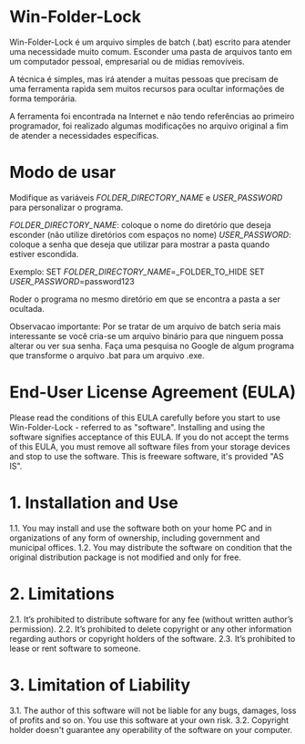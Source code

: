 # Win-Folder-Lock

Win-Folder-Lock é um arquivo simples de batch (.bat) escrito para atender uma necessidade muito comum. Esconder uma pasta de arquivos tanto em um computador pessoal, empresarial ou de midias removíveis.

A técnica é simples, mas irá atender a muitas pessoas que precisam de uma ferramenta rapida sem muitos recursos para ocultar informações de forma temporária.

A ferramenta foi encontrada na Internet e não tendo referências ao primeiro programador, foi realizado algumas modificações no arquivo original a fim de atender a necessidades específicas.

# Modo de usar

Modifique as variáveis _FOLDER_DIRECTORY_NAME_ e _USER_PASSWORD_ para personalizar o programa.

_FOLDER_DIRECTORY_NAME_: coloque o nome do diretório que deseja esconder (não utilize diretórios com espaços no nome)
_USER_PASSWORD_: coloque a senha que deseja que utilizar para mostrar a pasta quando estiver escondida.

Exemplo:
SET _FOLDER_DIRECTORY_NAME_=_FOLDER_TO_HIDE
SET _USER_PASSWORD_=password123

Roder o programa no mesmo diretório em que se encontra a pasta a ser ocultada.

Observacao importante: Por se tratar de um arquivo de batch seria mais interessante se você cria-se um arquivo binário para que ninguem possa alterar ou ver sua senha. Faça uma pesquisa no Google de algum programa que transforme o arquivo .bat para um arquivo .exe.

# End-User License Agreement (EULA)

Please read the conditions of this EULA carefully before you start to use Win-Folder-Lock - referred to as "software". Installing and using the software signifies acceptance of this EULA. If you do not accept the terms of this EULA, you must remove all software files from your storage devices and stop to use the software. This is freeware software, it's provided "AS IS".

# 1. Installation and Use

1.1. You may install and use the software both on your home PC and in organizations of any form of ownership, including government and municipal offices.
1.2. You may distribute the software on condition that the original distribution package is not modified and only for free.

# 2. Limitations

2.1. It’s prohibited to distribute software for any fee (without written author’s permission).
2.2. It’s prohibited to delete copyright or any other information regarding authors or copyright holders of the software.
2.3. It’s prohibited to lease or rent software to someone.

# 3. Limitation of Liability

3.1. The author of this software will not be liable for any bugs, damages, loss of profits and so on. You use this software at your own risk.
3.2. Copyright holder doesn't guarantee any operability of the software on your computer.
